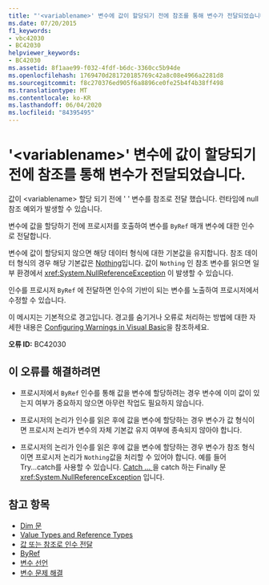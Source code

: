 ```yaml
---
title: "'<variablename>' 변수에 값이 할당되기 전에 참조를 통해 변수가 전달되었습니다."
ms.date: 07/20/2015
f1_keywords:
- vbc42030
- BC42030
helpviewer_keywords:
- BC42030
ms.assetid: 8f1aae99-f032-4fdf-b6dc-3360cc5b94de
ms.openlocfilehash: 1769470d281720185769c42a8c08e4966a2281d8
ms.sourcegitcommit: f8c270376ed905f6a8896ce0fe25b4f4b38ff498
ms.translationtype: MT
ms.contentlocale: ko-KR
ms.lasthandoff: 06/04/2020
ms.locfileid: "84395495"
---
```

# <a name="variable-variablename-is-passed-by-reference-before-it-has-been-assigned-a-value"></a>'\<variablename>' 변수에 값이 할당되기 전에 참조를 통해 변수가 전달되었습니다.
값이 \<variablename> 할당 되기 전에 ' ' 변수를 참조로 전달 했습니다. 런타임에 null 참조 예외가 발생할 수 있습니다.  
  
 변수에 값을 할당하기 전에 프로시저를 호출하여 변수를 `ByRef` 매개 변수에 대한 인수로 전달합니다.  
  
 변수에 값이 할당되지 않으면 해당 데이터 형식에 대한 기본값을 유지합니다. 참조 데이터 형식의 경우 해당 기본값은 [Nothing](../language-reference/nothing.md)입니다. 값이 `Nothing` 인 참조 변수를 읽으면 일부 환경에서 <xref:System.NullReferenceException> 이 발생할 수 있습니다.  
  
 인수를 프로시저 `ByRef` 에 전달하면 인수의 기반이 되는 변수를 노출하여 프로시저에서 수정할 수 있습니다.  
  
 이 메시지는 기본적으로 경고입니다. 경고를 숨기거나 오류로 처리하는 방법에 대한 자세한 내용은 [Configuring Warnings in Visual Basic](/visualstudio/ide/configuring-warnings-in-visual-basic)을 참조하세요.  
  
 **오류 ID:** BC42030  
  
## <a name="to-correct-this-error"></a>이 오류를 해결하려면  
  
- 프로시저에서 `ByRef` 인수를 통해 값을 변수에 할당하려는 경우 변수에 이미 값이 있는지 여부가 중요하지 않으면 아무런 작업도 필요하지 않습니다.  
  
- 프로시저의 논리가 인수를 읽은 후에 값을 변수에 할당하는 경우 변수가 값 형식이면 프로시저 논리가 변수의 자체 기본값 유지 여부에 종속되지 않아야 합니다.  
  
- 프로시저의 논리가 인수를 읽은 후에 값을 변수에 할당하는 경우 변수가 참조 형식이면 프로시저 논리가 `Nothing`값을 처리할 수 있어야 합니다. 예를 들어 Try...catch를 사용할 수 있습니다. [ Catch ... ](../language-reference/statements/try-catch-finally-statement.md)을 catch 하는 Finally 문 <xref:System.NullReferenceException> 입니다.  
  
## <a name="see-also"></a>참고 항목

- [Dim 문](../language-reference/statements/dim-statement.md)
- [Value Types and Reference Types](../programming-guide/language-features/data-types/value-types-and-reference-types.md)
- [값 또는 참조로 인수 전달](../programming-guide/language-features/procedures/passing-arguments-by-value-and-by-reference.md)
- [ByRef](../language-reference/modifiers/byref.md)
- [변수 선언](../programming-guide/language-features/variables/variable-declaration.md)
- [변수 문제 해결](../programming-guide/language-features/variables/troubleshooting-variables.md)
